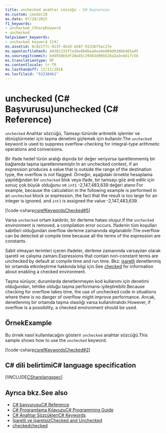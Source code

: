 ```yaml
---
title: unchecked anahtar sözcüğü - C# başvurusu
ms.custom: seodec18
ms.date: 07/20/2015
f1_keywords:
- unchecked_CSharpKeyword
- unchecked
helpviewer_keywords:
- unchecked keyword [C#]
ms.assetid: 0c021f7c-923f-4b3d-a58f-55336f5ac27e
ms.openlocfilehash: 44301333f7a36e6b0baa6ea9e089d930bb485a45
ms.sourcegitcommit: bdd930b5df20a45c29483d905526a2a3e4d17c5b
ms.translationtype: MT
ms.contentlocale: tr-TR
ms.lasthandoff: 12/11/2018
ms.locfileid: "53238461"
---
```

# <a name="unchecked-c-reference"></a><span data-ttu-id="28a84-102">unchecked (C# Başvurusu)</span><span class="sxs-lookup"><span data-stu-id="28a84-102">unchecked (C# Reference)</span></span>

<span data-ttu-id="28a84-103">`unchecked` Anahtar sözcüğü, Tamsayı türünde aritmetik işlemler ve dönüştürmeler için taşma denetimi gizlemek için kullanılır.</span><span class="sxs-lookup"><span data-stu-id="28a84-103">The `unchecked` keyword is used to suppress overflow-checking for integral-type arithmetic operations and conversions.</span></span>

<span data-ttu-id="28a84-104">Bir ifade hedef türün aralığı dışında bir değer veriyorsa işaretlenmemiş bir bağlamda taşma işaretlenmemiştir.</span><span class="sxs-lookup"><span data-stu-id="28a84-104">In an unchecked context, if an expression produces a value that is outside the range of the destination type, the overflow is not flagged.</span></span> <span data-ttu-id="28a84-105">Örneğin, aşağıdaki örnekte hesaplama yapıldığından bir `unchecked` blok veya ifade, bir tamsayı göz ardı edilir için sonuç çok büyük olduğunu ve `int1` -2,147,483,639 değeri atanır.</span><span class="sxs-lookup"><span data-stu-id="28a84-105">For example, because the calculation in the following example is performed in an `unchecked` block or expression, the fact that the result is too large for an integer is ignored, and `int1` is assigned the value -2,147,483,639.</span></span>

[!code-csharp[csrefKeywordsChecked#5](~/samples/snippets/csharp/VS_Snippets_VBCSharp/csrefKeywordsChecked/CS/csrefKeywordsChecked.cs#5)]

<span data-ttu-id="28a84-106">Varsa `unchecked` ortam kaldırılır, bir derleme hatası oluşur.</span><span class="sxs-lookup"><span data-stu-id="28a84-106">If the `unchecked` environment is removed, a compilation error occurs.</span></span> <span data-ttu-id="28a84-107">İfadenin tüm koşulları sabitleri olduğundan overflow derleme zamanında algılanabilir.</span><span class="sxs-lookup"><span data-stu-id="28a84-107">The overflow can be detected at compile time because all the terms of the expression are constants.</span></span>

<span data-ttu-id="28a84-108">Sabit olmayan terimleri içeren ifadeler, derleme zamanında varsayılan olarak işaretli ve çalışma zamanı.</span><span class="sxs-lookup"><span data-stu-id="28a84-108">Expressions that contain non-constant terms are unchecked by default at compile time and run time.</span></span> <span data-ttu-id="28a84-109">Bkz: [işaretli](checked.md) denetlenmiş bir ortamda etkinleştirme hakkında bilgi için.</span><span class="sxs-lookup"><span data-stu-id="28a84-109">See [checked](checked.md) for information about enabling a checked environment.</span></span>

<span data-ttu-id="28a84-110">Taşma sürüyor, durumlarda denetlenmeyen kod kullanımı için denetimi olduğundan, tehlike olduğu taşma performansı iyileştirebilir.</span><span class="sxs-lookup"><span data-stu-id="28a84-110">Because checking for overflow takes time, the use of unchecked code in situations where there is no danger of overflow might improve performance.</span></span> <span data-ttu-id="28a84-111">Ancak, denetlenmiş bir ortamda taşma olasılığı varsa kullanılmalıdır.</span><span class="sxs-lookup"><span data-stu-id="28a84-111">However, if overflow is a possibility, a checked environment should be used.</span></span>

## <a name="example"></a><span data-ttu-id="28a84-112">Örnek</span><span class="sxs-lookup"><span data-stu-id="28a84-112">Example</span></span>

<span data-ttu-id="28a84-113">Bu örnek nasıl kullanılacağını gösterir `unchecked` anahtar sözcüğü.</span><span class="sxs-lookup"><span data-stu-id="28a84-113">This sample shows how to use the `unchecked` keyword.</span></span>

[!code-csharp[csrefKeywordsChecked#2](~/samples/snippets/csharp/VS_Snippets_VBCSharp/csrefKeywordsChecked/CS/csrefKeywordsChecked.cs#2)]

## <a name="c-language-specification"></a><span data-ttu-id="28a84-114">C# dili belirtimi</span><span class="sxs-lookup"><span data-stu-id="28a84-114">C# language specification</span></span>

[!INCLUDE[CSharplangspec](~/includes/csharplangspec-md.md)]

## <a name="see-also"></a><span data-ttu-id="28a84-115">Ayrıca bkz.</span><span class="sxs-lookup"><span data-stu-id="28a84-115">See also</span></span>

- [<span data-ttu-id="28a84-116">C# başvurusu</span><span class="sxs-lookup"><span data-stu-id="28a84-116">C# Reference</span></span>](../../../csharp/language-reference/index.md)
- [<span data-ttu-id="28a84-117">C# Programlama Kılavuzu</span><span class="sxs-lookup"><span data-stu-id="28a84-117">C# Programming Guide</span></span>](../../../csharp/programming-guide/index.md)
- [<span data-ttu-id="28a84-118">C# Anahtar Sözcükleri</span><span class="sxs-lookup"><span data-stu-id="28a84-118">C# Keywords</span></span>](index.md)
- [<span data-ttu-id="28a84-119">İşaretli ve İşaretsiz</span><span class="sxs-lookup"><span data-stu-id="28a84-119">Checked and Unchecked</span></span>](checked-and-unchecked.md)
- [<span data-ttu-id="28a84-120">checked</span><span class="sxs-lookup"><span data-stu-id="28a84-120">checked</span></span>](checked.md)